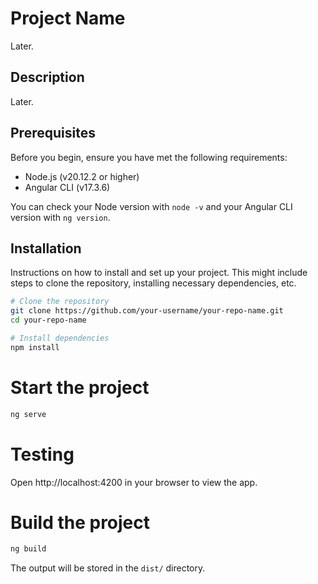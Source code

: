 # Project Name

Later.

## Description

Later.

## Prerequisites

Before you begin, ensure you have met the following requirements:
- Node.js (v20.12.2 or higher)
- Angular CLI (v17.3.6)

You can check your Node version with `node -v` and your Angular CLI version with `ng version`.


## Installation

Instructions on how to install and set up your project. This might include steps to clone the repository, installing necessary dependencies, etc.

```bash
# Clone the repository
git clone https://github.com/your-username/your-repo-name.git
cd your-repo-name

# Install dependencies
npm install
```

# Start the project
```bash
ng serve
```

# Testing
Open http://localhost:4200 in your browser to view the app.

# Build the project
```bash
ng build
```
The output will be stored in the `dist/` directory.
